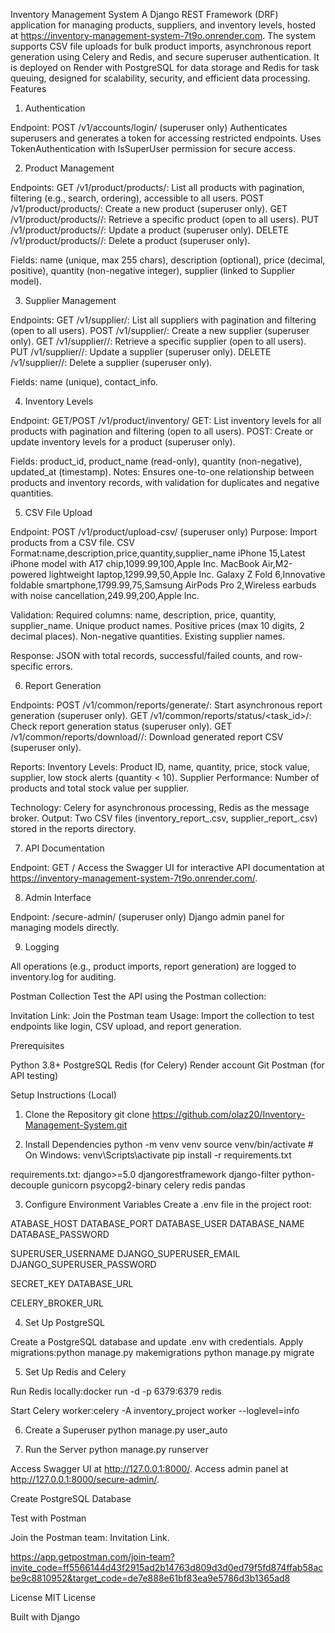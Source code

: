 Inventory Management System
A Django REST Framework (DRF) application for managing products, suppliers, and inventory levels, hosted at https://inventory-management-system-7t9o.onrender.com. The system supports CSV file uploads for bulk product imports, asynchronous report generation using Celery and Redis, and secure superuser authentication. It is deployed on Render with PostgreSQL for data storage and Redis for task queuing, designed for scalability, security, and efficient data processing.
Features
1. Authentication

Endpoint: POST /v1/accounts/login/ (superuser only)
Authenticates superusers and generates a token for accessing restricted endpoints.
Uses TokenAuthentication with IsSuperUser permission for secure access.



2. Product Management

Endpoints:
GET /v1/product/products/: List all products with pagination, filtering (e.g., search, ordering), accessible to all users.
POST /v1/product/products/: Create a new product (superuser only).
GET /v1/product/products/<id>/: Retrieve a specific product (open to all users).
PUT /v1/product/products/<id>/: Update a product (superuser only).
DELETE /v1/product/products/<id>/: Delete a product (superuser only).


Fields: name (unique, max 255 chars), description (optional), price (decimal, positive), quantity (non-negative integer), supplier (linked to Supplier model).

3. Supplier Management

Endpoints:
GET /v1/supplier/: List all suppliers with pagination and filtering (open to all users).
POST /v1/supplier/: Create a new supplier (superuser only).
GET /v1/supplier/<id>/: Retrieve a specific supplier (open to all users).
PUT /v1/supplier/<id>/: Update a supplier (superuser only).
DELETE /v1/supplier/<id>/: Delete a supplier (superuser only).


Fields: name (unique), contact_info.

4. Inventory Levels

Endpoint: GET/POST /v1/product/inventory/
GET: List inventory levels for all products with pagination and filtering (open to all users).
POST: Create or update inventory levels for a product (superuser only).


Fields: product_id, product_name (read-only), quantity (non-negative), updated_at (timestamp).
Notes: Ensures one-to-one relationship between products and inventory records, with validation for duplicates and negative quantities.

5. CSV File Upload

Endpoint: POST /v1/product/upload-csv/ (superuser only)
Purpose: Import products from a CSV file.
CSV Format:name,description,price,quantity,supplier_name
iPhone 15,Latest iPhone model with A17 chip,1099.99,100,Apple Inc.
MacBook Air,M2-powered lightweight laptop,1299.99,50,Apple Inc.
Galaxy Z Fold 6,Innovative foldable smartphone,1799.99,75,Samsung
AirPods Pro 2,Wireless earbuds with noise cancellation,249.99,200,Apple Inc.


Validation:
Required columns: name, description, price, quantity, supplier_name.
Unique product names.
Positive prices (max 10 digits, 2 decimal places).
Non-negative quantities.
Existing supplier names.


Response: JSON with total records, successful/failed counts, and row-specific errors.

6. Report Generation

Endpoints:
POST /v1/common/reports/generate/: Start asynchronous report generation (superuser only).
GET /v1/common/reports/status/<task_id>/: Check report generation status (superuser only).
GET /v1/common/reports/download/<filename>/: Download generated report CSV (superuser only).


Reports:
Inventory Levels: Product ID, name, quantity, price, stock value, supplier, low stock alerts (quantity < 10).
Supplier Performance: Number of products and total stock value per supplier.


Technology: Celery for asynchronous processing, Redis as the message broker.
Output: Two CSV files (inventory_report_<timestamp>.csv, supplier_report_<timestamp>.csv) stored in the reports directory.

7. API Documentation

Endpoint: GET /
Access the Swagger UI for interactive API documentation at https://inventory-management-system-7t9o.onrender.com/.



8. Admin Interface

Endpoint: /secure-admin/ (superuser only)
Django admin panel for managing models directly.



9. Logging

All operations (e.g., product imports, report generation) are logged to inventory.log for auditing.

Postman Collection
Test the API using the Postman collection:

Invitation Link: Join the Postman team
Usage: Import the collection to test endpoints like login, CSV upload, and report generation.

Prerequisites

Python 3.8+
PostgreSQL
Redis (for Celery)
Render account
Git
Postman (for API testing)

Setup Instructions (Local)
1. Clone the Repository
git clone https://github.com/olaz20/Inventory-Management-System.git


2. Install Dependencies
python -m venv venv
source venv/bin/activate  # On Windows: venv\Scripts\activate
pip install -r requirements.txt

requirements.txt:
django>=5.0
djangorestframework
django-filter
python-decouple
gunicorn
psycopg2-binary
celery
redis
pandas

3. Configure Environment Variables
Create a .env file in the project root:

ATABASE_HOST
DATABASE_PORT
DATABASE_USER
DATABASE_NAME
DATABASE_PASSWORD

SUPERUSER_USERNAME
DJANGO_SUPERUSER_EMAIL
DJANGO_SUPERUSER_PASSWORD

SECRET_KEY
DATABASE_URL

CELERY_BROKER_URL





4. Set Up PostgreSQL

Create a PostgreSQL database and update .env with credentials.
Apply migrations:python manage.py makemigrations
python manage.py migrate



5. Set Up Redis and Celery

Run Redis locally:docker run -d -p 6379:6379 redis


Start Celery worker:celery -A inventory_project worker --loglevel=info



6. Create a Superuser
python manage.py user_auto

7. Run the Server
python manage.py runserver


Access Swagger UI at http://127.0.0.1:8000/.
Access admin panel at http://127.0.0.1:8000/secure-admin/.

Create PostgreSQL Database

Test with Postman

Join the Postman team: Invitation Link.

https://app.getpostman.com/join-team?invite_code=ff5566144d43f2915ad2b14763d809d3d0ed79f5fd874ffab58acbe9c8810952&target_code=de7e888e61bf83ea9e5786d3b1365ad8



License
MIT License

Built with Django
